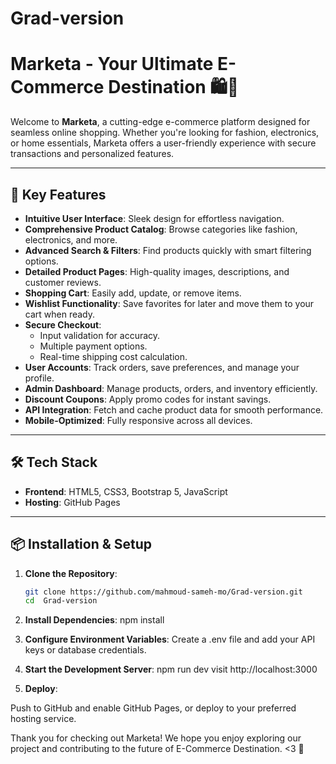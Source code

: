 # Grad-version
# Marketa - Your Ultimate E-Commerce Destination 🛍️🌟

Welcome to **Marketa**, a cutting-edge e-commerce platform designed for seamless online shopping. Whether you're looking for fashion, electronics, or home essentials, Marketa offers a user-friendly experience with secure transactions and personalized features.

---

## 🚀 Key Features
- **Intuitive User Interface**: Sleek design for effortless navigation.
- **Comprehensive Product Catalog**: Browse categories like fashion, electronics, and more.
- **Advanced Search & Filters**: Find products quickly with smart filtering options.
- **Detailed Product Pages**: High-quality images, descriptions, and customer reviews.
- **Shopping Cart**: Easily add, update, or remove items.
- **Wishlist Functionality**: Save favorites for later and move them to your cart when ready.
- **Secure Checkout**:  
  - Input validation for accuracy.  
  - Multiple payment options.  
  - Real-time shipping cost calculation.  
- **User Accounts**: Track orders, save preferences, and manage your profile.
- **Admin Dashboard**: Manage products, orders, and inventory efficiently.
- **Discount Coupons**: Apply promo codes for instant savings.
- **API Integration**: Fetch and cache product data for smooth performance.
- **Mobile-Optimized**: Fully responsive across all devices.

---

## 🛠️ Tech Stack
- **Frontend**: HTML5, CSS3, Bootstrap 5, JavaScript  
- **Hosting**: GitHub Pages  

---

## 📦 Installation & Setup
1. **Clone the Repository**:
   ```bash
   git clone https://github.com/mahmoud-sameh-mo/Grad-version.git
   cd  Grad-version
2. **Install Dependencies**:
npm install

3. **Configure Environment Variables**:
Create a .env file and add your API keys or database credentials.
4. **Start the Development Server**:
npm run dev
visit http://localhost:3000

5. **Deploy**:

Push to GitHub and enable GitHub Pages, or deploy to your preferred hosting service.

Thank you for checking out Marketa! We hope you enjoy exploring our project and contributing to the future of E-Commerce Destination. <3 🌟